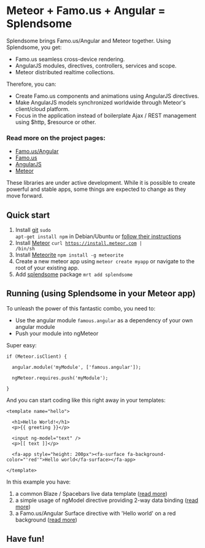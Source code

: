 # Meteor + Famo.us + Angular = Splendsome

Splendsome brings Famo.us/Angular and Meteor together. Using Splendsome, you get:

* Famo.us seamless cross-device rendering.
* AngularJS modules, directives, controllers, services and scope.
* Meteor distributed realtime collections.

Therefore, you can:

* Create Famo.us components and animations using AngularJS directives.
* Make AngularJS models synchronized worldwide through Meteor's client/cloud platform.
* Focus in the application instead of boilerplate Ajax / REST management using $http, $resource or other.

### Read more on the project pages:

- [Famo.us/Angular](http://famo.us/angular)
- [Famo.us](http://famo.us)
- [AngularJS](http://angularjs.org)
- [Meteor](http://meteor.com)

These libraries are under active development.
While it is possible to create powerful and stable apps,
some things are expected to change as they move forward.

## Quick start

1. Install [git](http://git-scm.com/downloads) <code>sudo apt-get install npm</code> in Debian/Ubuntu or [follow their instructions](http://git-scm.com/downloads)
2. Install [Meteor](http://docs.meteor.com/#quickstart) <code>curl https://install.meteor.com | /bin/sh</code>
3. Install [Meteorite](https://github.com/oortcloud/meteorite#installing-meteorite) <code>npm install -g meteorite</code>
4. Create a new meteor app using <code>meteor create myapp</code> or navigate to the root of your existing app.
5. Add [splendsome](https://atmospherejs.com/package/splendsome) package <code>mrt add splendsome</code>

## Running (using Splendsome in your Meteor app)

To unleash the power of this fantastic combo, you need to:

- Use the angular module `famous.angular` as a dependency of your own angular module
- Push your module into ngMeteor

Super easy:

    if (Meteor.isClient) {

      angular.module('myModule', ['famous.angular']);
    
      ngMeteor.requires.push('myModule');
    
    }

And you can start coding like this right away in your templates:

    <template name="hello">

      <h1>Hello World!</h1>
      <p>{{ greeting }}</p>

      <input ng-model="text" />
      <p>[[ text ]]</p>

      <fa-app style="height: 200px"><fa-surface fa-background-color="'red'">Hello world</fa-surface></fa-app>

    </template>

In this example you have:

1. a common Blaze / Spacebars live data template ([read more](http://docs.meteor.com/#livehtmltemplates))
2. a simple usage of ngModel directive providing 2-way data binding ([read more](https://github.com/loneleeandroo/ngMeteor/#new-data-binding-to-avoid-conflict))
3. a Famo.us/Angular Surface directive with 'Hello world' on a red background ([read more](http://famo.us/integrations/angular/docs/api/))

## Have fun!
